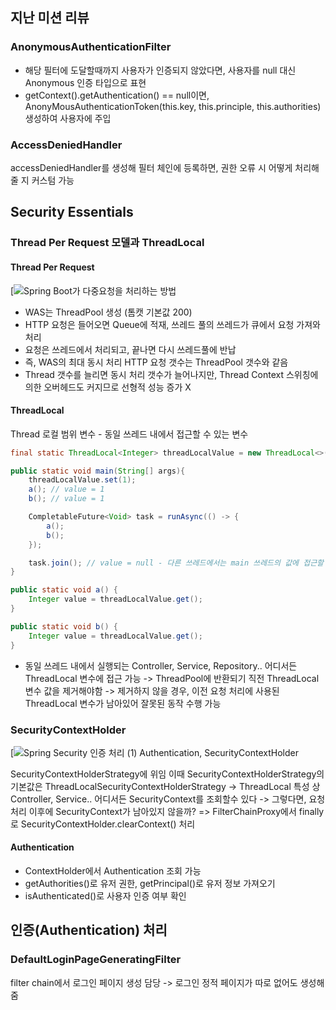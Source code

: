 ## 지난 미션 리뷰
### AnonymousAuthenticationFilter
- 해당 필터에 도달할때까지 사용자가 인증되지 않았다면, 사용자를 null 대신 Anonymous 인증 타입으로 표현
- getContext().getAuthentication() == null이면,  
  AnonyMousAuthenticationToken(this.key, this.principle, this.authorities) 생성하여 사용자에 주입
### AccessDeniedHandler
accessDeniedHandler를 생성해 필터 체인에 등록하면, 권한 오류 시 어떻게 처리해줄 지 커스텀 가능
## Security Essentials
### Thread Per Request 모델과 ThreadLocal
#### Thread Per Request
[![Spring Boot가 다중요청을 처리하는 방법](https://blog.kakaocdn.net/dn/lINnh/btssaaP8ZMj/kR9NvUXQp54qhNMZXsQ9C0/img.png)

- WAS는 ThreadPool 생성 (톰캣 기본값 200)
- HTTP 요청은 들어오면 Queue에 적재, 쓰레드 풀의 쓰레드가 큐에서 요청 가져와 처리
- 요청은 쓰레드에서 처리되고, 끝나면 다시 쓰레드풀에 반납
- 즉, WAS의 최대 동시 처리 HTTP 요청 갯수는 ThreadPool 갯수와 같음
- Thread 갯수를 늘리면 동시 처리 갯수가 늘어나지만, 
  Thread Context 스위칭에 의한 오버헤드도 커지므로 선형적 성능 증가 X
#### ThreadLocal
Thread 로컬 범위 변수 - 동일 쓰레드 내에서 접근할 수 있는 변수
```java
final static ThreadLocal<Integer> threadLocalValue = new ThreadLocal<>();

public static void main(String[] args){
	threadLocalValue.set(1);
	a(); // value = 1
	b(); // value = 1

	CompletableFuture<Void> task = runAsync(() -> {
		a();
		b();
	});

	task.join(); // value = null - 다른 쓰레드에서는 main 쓰레드의 값에 접근할 수 없다
}

public static void a() {
	Integer value = threadLocalValue.get();
}

public static void b() {
	Integer value = threadLocalValue.get();
}

```
- 동일 쓰레드 내에서 실행되는 Controller, Service, Repository.. 어디서든 ThreadLocal 변수에 접근 가능
  -> ThreadPool에 반환되기 직전 ThreadLocal 변수 값을 제거해야함
  -> 제거하지 않을 경우, 이전 요청 처리에 사용된 ThreadLocal 변수가 남아있어 잘못된 동작 수행 가능
### SecurityContextHolder
[![Spring Security 인증 처리 (1) Authentication, SecurityContextHolder](https://img1.daumcdn.net/thumb/R800x0/?scode=mtistory2&fname=https%3A%2F%2Fblog.kakaocdn.net%2Fdn%2FDOb5R%2FbtrH0Q19RYh%2Fmz1UqU7gMM1P4SHOaVr38K%2Fimg.png)

SecurityContextHolderStrategy에 위임
이때 SecurityContextHolderStrategy의 기본값은 ThreadLocalSecurityContextHolderStrategy
-> ThreadLocal 특성 상 Controller, Service.. 어디서든 SecurityContext를 조회할수 있다
-> 그렇다면, 요청 처리 이후에 SecurityContext가 남아있지 않을까?
=> FilterChainProxy에서 finally로 SecurityContextHolder.clearContext() 처리
#### Authentication
- ContextHolder에서 Authentication 조회 가능
- getAuthorities()로 유저 권한, getPrincipal()로 유저 정보 가져오기
- isAuthenticated()로 사용자 인증 여부 확인
## 인증(Authentication) 처리
### DefaultLoginPageGeneratingFilter
filter chain에서 로그인 페이지 생성 담당
-> 로그인 정적 페이지가 따로 없어도 생성해줌
